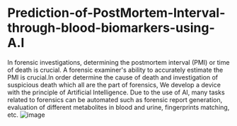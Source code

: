 # Prediction-of-PostMortem-Interval-through-blood-biomarkers-using-A.I

In forensic investigations, determining the postmortem interval (PMI) or time of death is crucial. A  forensic examiner's ability to accurately estimate the PMI is crucial.In order determine the cause of  death and investigation of suspicious death which all are the part of forensics, We develop a device with the principle of Artificial Intelligence. Due to the use of AI, many tasks related to forensics can  be automated such as forensic report generation, evaluation of different metabolites in blood
and urine, fingerprints matching, etc.
![image](https://user-images.githubusercontent.com/80460051/174553330-ade6ff3f-7d17-4aad-bb3e-80f3333da157.png)
